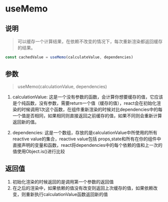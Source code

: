# useMemo

## 说明

> 可以缓存一个计算结果，在依赖不改变的情况下，每次重新渲染都返回缓存的结果。

```javascript
const cachedValue = useMemo(calculateValue, dependencies)
```

## 参数

> useMemo(calculationValue, dependencies)

1. calculationValue: 这是一个没有参数的函数，会计算你想要缓存的值，它应该是个纯函数，没有参数，需要return一个值（缓存的值），react会在初始化渲染的时候调用1次这个函数，在组件重新渲染的时候对比dependencies中的每一个值是否相同，如果相同则直接返回之前缓存的值，如果不同则会重新计算返回新的值。

2. dependencies: 这是一个数组，存放的是calculationValue中所使用的所有reactive value的集合，reactive value包括 props,state和所有在你的组件中直接声明的变量和函数，react将dependencies中的每个依赖的值和上一次的值使用Object.is()进行比较

## 返回值

1. 初始化渲染的时候返回的是调用第一个参数的返回值
2. 在之后的渲染中，如果依赖的值没有改变则返回上次缓存的值，如果依赖改变，则重新执行calculationValue函数返回新的值
